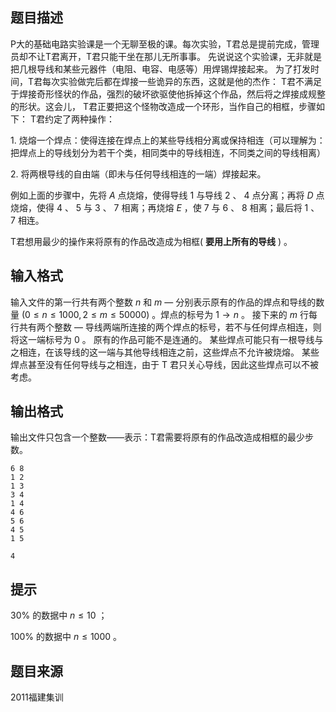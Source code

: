 ## 题目描述
P大的基础电路实验课是一个无聊至极的课。每次实验，T君总是提前完成，管理员却不让T君离开，T君只能干坐在那儿无所事事。
先说说这个实验课，无非就是把几根导线和某些元器件（电阻、电容、电感等）用焊锡焊接起来。
为了打发时间，T君每次实验做完后都在焊接一些诡异的东西，这就是他的杰作：
T君不满足于焊接奇形怪状的作品，强烈的破坏欲驱使他拆掉这个作品，然后将之焊接成规整的形状。这会儿， T君正要把这个怪物改造成一个环形，当作自己的相框，步骤如下：
T君约定了两种操作：

$1.$ 烧熔一个焊点：使得连接在焊点上的某些导线相分离或保持相连（可以理解为：把焊点上的导线划分为若干个类，相同类中的导线相连，不同类之间的导线相离）

$2.$ 将两根导线的自由端（即未与任何导线相连的一端）焊接起来。

例如上面的步骤中，先将 $A$ 点烧熔，使得导线 $1$ 与导线 $2$ 、 $4$ 点分离；再将 $D$ 点烧熔，使得 $4$ 、 $5$ 与 $3$ 、 $7$ 相离；再烧熔 $E$ ，使 $7$ 与 $6$ 、 $8$ 相离；最后将 $1$ 、 $7$ 相连。

T君想用最少的操作来将原有的作品改造成为相框( **要用上所有的导线** ) 。

## 输入格式
输入文件的第一行共有两个整数 $n$ 和 $m$ — 分别表示原有的作品的焊点和导线的数量 $(0 \le n \le 1 000, 2 \le m \le 50 000)$ 。焊点的标号为 $1 \to n$ 。
接下来的 $m$ 行每行共有两个整数 — 导线两端所连接的两个焊点的标号，若不与任何焊点相连，则将这一端标号为 $0$ 。
原有的作品可能不是连通的。
某些焊点可能只有一根导线与之相连，在该导线的这一端与其他导线相连之前，这些焊点不允许被烧熔。
某些焊点甚至没有任何导线与之相连，由于 T 君只关心导线，因此这些焊点可以不被考虑。

## 输出格式
输出文件只包含一个整数——表示：T君需要将原有的作品改造成相框的最少步数。

```input1
6 8
1 2
1 3
3 4
1 4
4 6
5 6
4 5
1 5
```
```output1
4
```

## 提示
30% 的数据中 $n\le10$ ；

100% 的数据中 $n\le1000$ 。
## 题目来源
2011福建集训